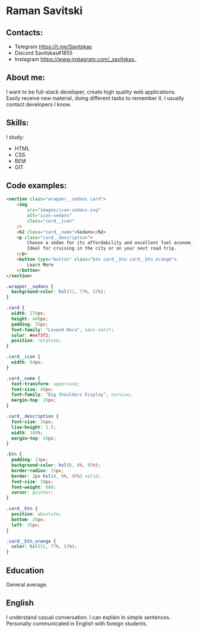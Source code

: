 # Raman Savitski

## Contacts:
* Telegram https://t.me/Savitskas
* Discord Savitskas#1855
* Instagram https://www.instagram.com/_savitskas_

## About me:
I want to be full-stack developer, create high quality web applications. Easily receive new material, doing different tasks to remember it. I usually contact developers I know.

## Skills:
I study:
* HTML
* CSS
* BEM
* GIT

## Code examples:
```HTML
<section class="wrapper__sedans card">
    <img
        src="images/icon-sedans.svg"
        alt="icon-sedans"
        class="card__icon"
    />
    <h2 class="card__name">Sedans</h2>
    <p class="card__description">
        Choose a sedan for its affordability and excellent fuel economy.
        Ideal for cruising in the city or on your next road trip.
    </p>
    <button type="button" class="btn card__btn card__btn_orange">
        Learn More
    </button>
</section>
```
```CSS
.wrapper__sedans {
  background-color: hsl(31, 77%, 52%);
}

.card {
  width: 270px;
  height: 440px;
  padding: 35px;
  font-family: "Lexend Deca", sans-serif;
  color: #eef3f2;
  position: relative;
}

.card__icon {
  width: 64px;
}

.card__name {
  text-transform: uppercase;
  font-size: 40px;
  font-family: "Big Shoulders Display", cursive;
  margin-top: 26px;
}

.card__description {
  font-size: 16px;
  line-height: 1.5;
  width: 100%;
  margin-top: 26px;
}

.btn {
  padding: 13px;
  background-color: hsl(0, 0%, 95%);
  border-radius: 25px;
  border: 2px hsl(0, 0%, 95%) solid;
  font-size: 18px;
  font-weight: 600;
  cursor: pointer;
}

.card__btn {
  position: absolute;
  bottom: 35px;
  left: 35px;
}

.card__btn_orange {
  color: hsl(31, 77%, 52%);
}
```

## Education
General average.

## English
I understand casual conversation. I can explain in simple sentences. Personally communicated in English with foreign students.
